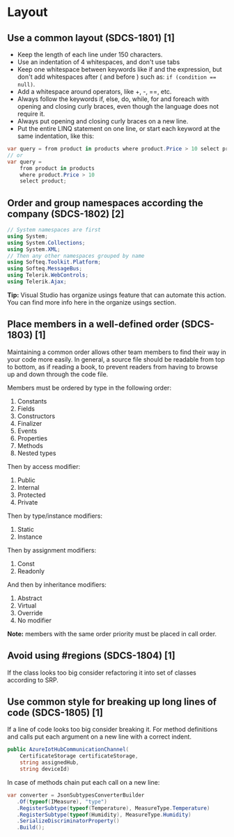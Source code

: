 # Layout
## Use a common layout (SDCS-1801) [1]
* Keep the length of each line under 150 characters.
* Use an indentation of 4 whitespaces, and don't use tabs
* Keep one whitespace between keywords like if and the expression, but don't add whitespaces after ( and before ) such as: `if (condition == null)`.
* Add a whitespace around operators, like +, -, ==, etc.
* Always follow the keywords if, else, do, while, for and foreach with opening and closing curly braces, even though the language does not require it.
* Always put opening and closing curly braces on a new line.
* Put the entire LINQ statement on one line, or start each keyword at the same indentation, like this:
```csharp
var query = from product in products where product.Price > 10 select product;
// or
var query = 
    from product in products 
    where product.Price > 10 
    select product;
```

## Order and group namespaces according the company (SDCS-1802) [2]
```csharp
// System namespaces are first
using System;
using System.Collections;
using System.XML;
// Then any other namespaces grouped by name
using Softeq.Toolkit.Platform;
using Softeq.MessageBus;
using Telerik.WebControls;
using Telerik.Ajax;
```
**Tip:** Visual Studio has organize usings feature that can automate this action. You can find more info here in the organize usings section.

## Place members in a well-defined order (SDCS-1803) [1]
Maintaining a common order allows other team members to find their way in your code more easily. In general, a source file should be readable from top to bottom, as if reading a book, to prevent readers from having to browse up and down through the code file.

Members must be ordered by type in the following order:
1. Constants
2. Fields
3. Constructors
4. Finalizer
5. Events
6. Properties
7. Methods
8. Nested types

Then by access modifier:
1. Public
2. Internal
3. Protected
4. Private

Then by type/instance modifiers:
1. Static
2. Instance

Then by assignment modifiers:
1. Const
2. Readonly

And then by inheritance modifiers:
1. Abstract
2. Virtual
3. Override
4. No modifier

**Note:** members with the same order priority must be placed in call order.

## Avoid using #regions (SDCS-1804) [1]
If the class looks too big consider refactoring it into set of classes according to SRP.

## Use common style for breaking up long lines of code (SDCS-1805) [1]
If a line of code looks too big consider breaking it. For method definitions and calls put each argument on a new line with a correct indent.
```csharp
public AzureIotHubCommunicationChannel(
    CertificateStorage certificateStorage,
    string assignedHub,
    string deviceId)
```
In case of methods chain put each call on a new line:
```csharp
var converter = JsonSubtypesConverterBuilder
   .Of(typeof(IMeasure), "type")
   .RegisterSubtype(typeof(Temperature), MeasureType.Temperature)
   .RegisterSubtype(typeof(Humidity), MeasureType.Humidity)
   .SerializeDiscriminatorProperty()
   .Build();
```
